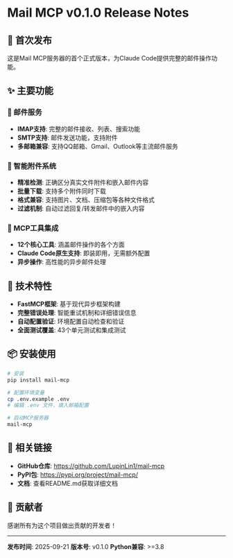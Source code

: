 # Mail MCP v0.1.0 Release Notes

## 🎉 首次发布

这是Mail MCP服务器的首个正式版本，为Claude Code提供完整的邮件操作功能。

## ✨ 主要功能

### 📧 邮件服务
- **IMAP支持**: 完整的邮件接收、列表、搜索功能
- **SMTP支持**: 邮件发送功能，支持附件
- **多邮箱兼容**: 支持QQ邮箱、Gmail、Outlook等主流邮件服务

### 📎 智能附件系统
- **精准检测**: 正确区分真实文件附件和嵌入邮件内容
- **批量下载**: 支持多个附件同时下载
- **格式兼容**: 支持图片、文档、压缩包等各种文件格式
- **过滤机制**: 自动过滤回复/转发邮件中的嵌入内容

### 🤖 MCP工具集成
- **12个核心工具**: 涵盖邮件操作的各个方面
- **Claude Code原生支持**: 即装即用，无需额外配置
- **异步操作**: 高性能的异步邮件处理

## 🔧 技术特性

- **FastMCP框架**: 基于现代异步框架构建
- **完整错误处理**: 智能重试机制和详细错误信息
- **自动配置验证**: 环境配置自动检查和验证
- **全面测试覆盖**: 43个单元测试和集成测试

## 📦 安装使用

```bash
# 安装
pip install mail-mcp

# 配置环境变量
cp .env.example .env
# 编辑 .env 文件，填入邮箱配置

# 启动MCP服务器
mail-mcp
```

## 🔗 相关链接

- **GitHub仓库**: https://github.com/LupinLin1/mail-mcp
- **PyPI包**: https://pypi.org/project/mail-mcp/
- **文档**: 查看README.md获取详细文档

## 👥 贡献者

感谢所有为这个项目做出贡献的开发者！

---

**发布时间**: 2025-09-21
**版本号**: v0.1.0
**Python兼容**: >=3.8